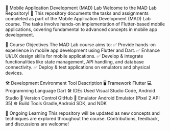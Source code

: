 
📱 Mobile Application Development (MAD) Lab
Welcome to the MAD Lab Repository! 🚀 This repository documents the tasks and assignments completed as part of the Mobile Application Development (MAD) Lab course. The tasks involve hands-on implementation of Flutter-based mobile applications, covering fundamental to advanced concepts in mobile app development.


🎯 Course Objectives
The MAD Lab course aims to:
✅ Provide hands-on experience in mobile app development using Flutter and Dart.
✅ Enhance UI/UX design skills for mobile applications.
✅ Develop & integrate functionalities like state management, API handling, and database connectivity.
✅ Deploy & test applications on emulators and physical devices.

🛠 Development Environment
        Tool	                 Description
🖥️ Framework	                  Flutter
💻 Programming Language         Dart
🛠️ IDEs Used	                   Visual Studio Code, Android Studio
🔄 Version Control	             GitHub
📱 Emulator	                     Android Emulator (Pixel 2 API 35)
⚙️ Build Tools             	     Gradle,Android SDK, and NDK


📌 Ongoing Learning
This repository will be updated as new concepts and techniques are explored throughout the course. Contributions, feedback, and discussions are welcome!


